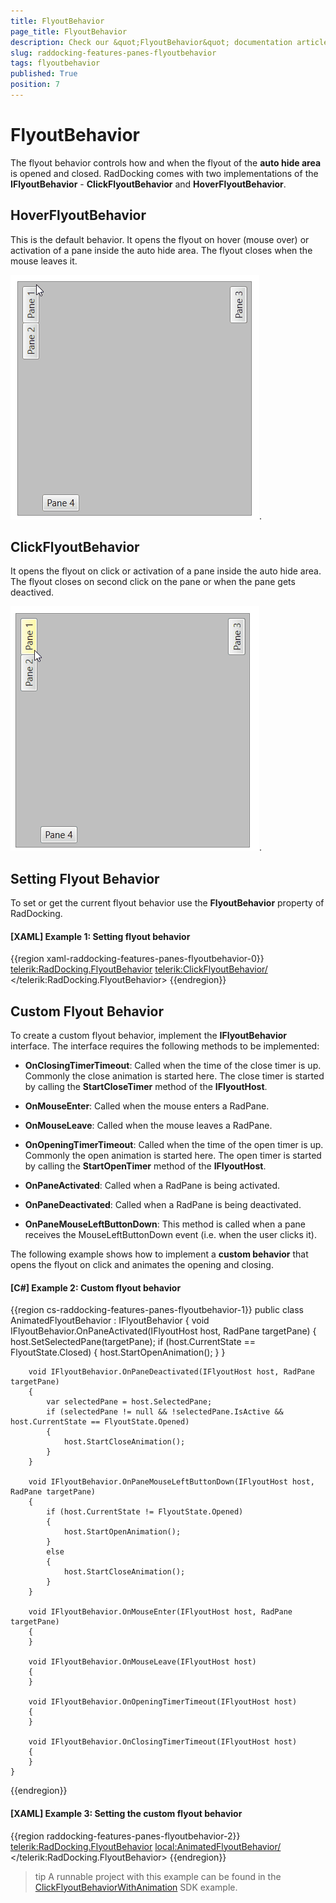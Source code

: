 ```yaml
---
title: FlyoutBehavior
page_title: FlyoutBehavior
description: Check our &quot;FlyoutBehavior&quot; documentation article for the RadDocking WPF control.
slug: raddocking-features-panes-flyoutbehavior
tags: flyoutbehavior
published: True
position: 7
---
```


# FlyoutBehavior

The flyout behavior controls how and when the flyout of the __auto hide area__ is opened and closed. RadDocking comes with two implementations of the __IFlyoutBehavior__ - __ClickFlyoutBehavior__ and __HoverFlyoutBehavior__.

## HoverFlyoutBehavior

This is the default behavior. It opens the flyout on hover (mouse over) or activation of a pane inside the auto hide area. The flyout closes when the mouse leaves it.

![RadDocking with HoverFlyoutBehavior](images/raddocking-features-panes-flyoutbehavior-0.gif).

## ClickFlyoutBehavior

It opens the flyout on click or activation of a pane inside the auto hide area. The flyout closes on second click on the pane or when the pane gets deactived.

![RadDocking with ClickFlyoutBehavior](images/raddocking-features-panes-flyoutbehavior-1.gif).

## Setting Flyout Behavior

To set or get the current flyout behavior use the __FlyoutBehavior__ property of RadDocking.

#### __[XAML] Example 1: Setting flyout behavior__
{{region xaml-raddocking-features-panes-flyoutbehavior-0}}
	<telerik:RadDocking.FlyoutBehavior>
        <telerik:ClickFlyoutBehavior/>
    </telerik:RadDocking.FlyoutBehavior>
{{endregion}}

## Custom Flyout Behavior

To create a custom flyout behavior, implement the __IFlyoutBehavior__ interface. The interface requires the following methods to be implemented:

* __OnClosingTimerTimeout__: Called when the time of the close timer is up. Commonly the close animation is started here. The close timer is started by calling the __StartCloseTimer__ method of the __IFlyoutHost__.

* __OnMouseEnter__: Called when the mouse enters a RadPane.

* __OnMouseLeave__: Called when the mouse leaves a RadPane.

* __OnOpeningTimerTimeout__: Called when the time of the open timer is up. Commonly the open animation is started here. The open timer is started by calling the __StartOpenTimer__ method of the __IFlyoutHost__.

* __OnPaneActivated__: Called when a RadPane is being activated.

* __OnPaneDeactivated__: Called when a RadPane is being deactivated.

* __OnPaneMouseLeftButtonDown__: This method is called when a pane receives the MouseLeftButtonDown event (i.e. when the user clicks it).

The following example shows how to implement a __custom behavior__ that opens the flyout on click and animates the opening and closing.

#### __[C#] Example 2: Custom flyout behavior__
{{region cs-raddocking-features-panes-flyoutbehavior-1}}
	public class AnimatedFlyoutBehavior : IFlyoutBehavior
    {
        void IFlyoutBehavior.OnPaneActivated(IFlyoutHost host, RadPane targetPane)
        {
            host.SetSelectedPane(targetPane);
            if (host.CurrentState == FlyoutState.Closed)
            {
                host.StartOpenAnimation();
            }
        }

        void IFlyoutBehavior.OnPaneDeactivated(IFlyoutHost host, RadPane targetPane)
        {
            var selectedPane = host.SelectedPane;
            if (selectedPane != null && !selectedPane.IsActive && host.CurrentState == FlyoutState.Opened)
            {
                host.StartCloseAnimation();
            }
        }

        void IFlyoutBehavior.OnPaneMouseLeftButtonDown(IFlyoutHost host, RadPane targetPane)
        {
            if (host.CurrentState != FlyoutState.Opened)
            {
                host.StartOpenAnimation();
            }
            else
            {
                host.StartCloseAnimation();
            }
        }
		
		void IFlyoutBehavior.OnMouseEnter(IFlyoutHost host, RadPane targetPane)
        {
        }

        void IFlyoutBehavior.OnMouseLeave(IFlyoutHost host)
        {
        }

        void IFlyoutBehavior.OnOpeningTimerTimeout(IFlyoutHost host)
        {
        }

        void IFlyoutBehavior.OnClosingTimerTimeout(IFlyoutHost host)
        {
        }
    }
{{endregion}}

#### __[XAML] Example 3: Setting the custom flyout behavior__
{{region raddocking-features-panes-flyoutbehavior-2}}
	<telerik:RadDocking.FlyoutBehavior>
        <local:AnimatedFlyoutBehavior/>
    </telerik:RadDocking.FlyoutBehavior>
{{endregion}}

>tip A runnable project with this example can be found in the [ClickFlyoutBehaviorWithAnimation](https://github.com/telerik/xaml-sdk/tree/master/Docking/ClickFlyoutBehaviorWithAnimation) SDK example.

